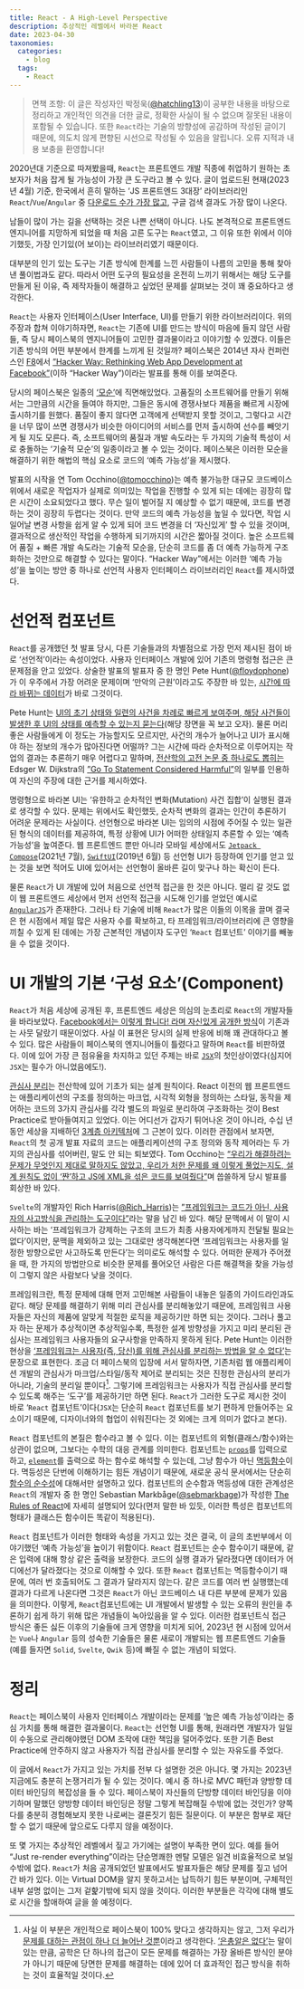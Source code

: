 ```yaml
---
title: React - A High-Level Perspective
description: 추상적인 레벨에서 바라본 React
date: 2023-04-30
taxonomies:
  categories:
    - blog
  tags:
    - React
---
```


> 면책 조항: 이 글은 작성자인 박정욱([@hatchling13](https://github.com/hatchling13))이 공부한 내용을 바탕으로 정리하고 개인적인 의견을 더한 글로, 정확한 사실이 될 수 없으며 잘못된 내용이 포함될 수 있습니다. 또한 `React`라는 기술의 방향성에 공감하며 작성된 글이기 때문에, 의도치 않게 편향된 시선으로 작성될 수 있음을 알립니다. 오류 지적과 내용 보충을 환영합니다!

2020년대 기준으로 따져봤을때, `React`는 프론트엔드 개발 직종에 취업하기 원하는 초보자가 처음 잡게 될 가능성이 가장 큰 도구라고 볼 수 있다. 글이 업로드된 현재(2023년 4월) 기준, 한국에서 흔히 말하는 ‘JS 프론트엔드 3대장’ 라이브러리인 `React`/`Vue`/`Angular` 중 [다운로드 수가 가장 많고](https://npmtrends.com/@angular/core-vs-react-vs-vue), 구글 검색 결과도 가장 많이 나온다.

남들이 많이 가는 길을 선택하는 것은 나쁜 선택이 아니다. 나도 본격적으로 프론트엔드 엔지니어를 지망하게 되었을 때 처음 고른 도구는 `React`였고, 그 이유 또한 위에서 이야기했듯, 가장 인기있(어 보이)는 라이브러리였기 때문이다.

대부분의 인기 있는 도구는 기존 방식에 한계를 느낀 사람들이 나름의 고민을 통해 찾아낸 풀이법과도 같다. 따라서 어떤 도구의 필요성을 온전히 느끼기 위해서는 해당 도구를 만들게 된 이유, 즉 제작자들이 해결하고 싶었던 문제를 살펴보는 것이 꽤 중요하다고 생각한다.

`React`는 사용자 인터페이스(User Interface, UI)를 만들기 위한 라이브러리이다. 위의 주장과 합쳐 이야기하자면, `React`는 기존에 UI를 만드는 방식이 마음에 들지 않던 사람들, 즉 당시 페이스북의 엔지니어들이 고민한 결과물이라고 이야기할 수 있겠다. 이들은 기존 방식의 어떤 부분에서 한계를 느끼게 된 것일까? 페이스북은 2014년 자사 컨퍼런스인 [F8](https://developers.facebook.com/f8/)에서 [”Hacker Way: Rethinking Web App Development at Facebook”](https://www.youtube.com/watch?v=nYkdrAPrdcw)(이하 “Hacker Way”)이라는 발표를 통해 이를 보여준다.

당시의 페이스북은 일종의 [‘모순’](https://en.wikipedia.org/wiki/TRIZ#Identifying_a_problem:_contradictions)에 직면해있었다. 고품질의 소프트웨어를 만들기 위해서는 그만큼의 시간을 들여야 하지만, 그들은 동시에 경쟁사보다 제품을 빠르게 시장에 출시하기를 원했다. 품질이 좋지 않다면 고객에게 선택받지 못할 것이고, 그렇다고 시간을 너무 많이 쓰면 경쟁사가 비슷한 아이디어의 서비스를 먼저 출시하여 선수를 빼앗기게 될 지도 모른다. 즉, 소프트웨어의 품질과 개발 속도라는 두 가지의 기술적 특성이 서로 충돌하는 ‘기술적 모순’의 일종이라고 볼 수 있는 것이다. 페이스북은 이러한 모순을 해결하기 위한 해법의 핵심 요소로 코드의 ‘예측 가능성’을 제시했다.

발표의 시작을 연 Tom Occhino([@tomocchino](https://twitter.com/tomocchino))는 예측 불가능한 대규모 코드베이스 위에서 새로운 작업자가 실제로 의미있는 작업을 진행할 수 있게 되는 데에는 굉장히 많은 시간이 소요되었다고 했다. 무슨 일이 벌어질 지 예상할 수 없기 때문에, 코드를 변경하는 것이 굉장히 두렵다는 것이다. 만약 코드의 예측 가능성을 높일 수 있다면, 작업 시 일어날 변경 사항을 쉽게 알 수 있게 되어 코드 변경을 더 ‘자신있게’ 할 수 있을 것이며, 결과적으로 생산적인 작업을 수행하게 되기까지의 시간은 짧아질 것이다. 높은 소프트웨어 품질 + 빠른 개발 속도라는 기술적 모순을, 단순히 코드를 좀 더 예측 가능하게 구조화하는 것만으로 해결할 수 있다는 말이다. “Hacker Way”에서는 이러한 ‘예측 가능성’을 높이는 방안 중 하나로 선언적 사용자 인터페이스 라이브러리인 `React`를 제시하였다.

# 선언적 컴포넌트

`React`를 공개했던 첫 발표 당시, 다른 기술들과의 차별점으로 가장 먼저 제시된 점이 바로 ‘선언적’이라는 속성이었다. 사용자 인터페이스 개발에 있어 기존의 명령형 접근은 큰 문제점을 안고 있었다. 상술한 발표의 발표자 중 한 명인 Pete Hunt([@floydophone](https://twitter.com/floydophone))가 이 우주에서 가장 어려운 문제이며 ‘만악의 근원’이라고도 주장한 바 있는, [시간에 따라 바뀌는 데이터](https://youtu.be/nYkdrAPrdcw?t=1482)가 바로 그것이다.

Pete Hunt는 [UI의 초기 상태와 일련의 사건을 차례로 빠르게 보여주며, 해당 사건들이 발생한 후 UI의 상태를 예측할 수 있는지 묻는다](https://youtu.be/nYkdrAPrdcw?t=1500)(해당 장면을 꼭 보고 오자). 물론 머리 좋은 사람들에게 이 정도는 가능할지도 모르지만, 사건의 개수가 늘어나고 UI가 표시해야 하는 정보의 개수가 많아진다면 어떨까? 그는 시간에 따라 순차적으로 이루어지는 작업의 결과는 추론하기 매우 어렵다고 말하며, [전산학의 고전 논문 중 하나로도 뽑히는](https://direct.mit.edu/books/book/5003/chapter-abstract/2657052/Go-To-Statement-Considered-Harmful-1968) Edsger W. Dijkstra의 [”Go To Statement Considered Harmful”](https://dl.acm.org/doi/10.1145/362929.362947)의 일부를 인용하여 자신의 주장에 대한 근거를 제시하였다.

명령형으로 바라본 UI는 ‘유한하고 순차적인 변화(Mutation) 사건 집합’이 실행된 결과로 생각할 수 있다. 문제는 위에서도 확인했듯, 순차적 변화의 결과는 인간이 추론하기 어려운 문제라는 사실이다. 선언형으로 바라본 UI는 임의의 시점에 주어질 수 있는 일관된 형식의 데이터를 제공하여, 특정 상황에 UI가 어떠한 상태일지 추론할 수 있는 ‘예측 가능성’을 높여준다. 웹 프론트엔드 뿐만 아니라 모바일 세상에서도 [`Jetpack Compose`](https://android-developers.googleblog.com/2021/07/jetpack-compose-announcement.html)(2021년 7월), [`SwiftUI`](https://developer.apple.com/news/?id=06032019b)(2019년 6월) 등 선언형 UI가 등장하여 인기를 얻고 있는 것을 보면 적어도 UI에 있어서는 선언형이 올바른 길이 맞구나 하는 확신이 든다.

물론 `React`가 UI 개발에 있어 처음으로 선언적 접근을 한 것은 아니다. 멀리 갈 것도 없이 웹 프론트엔드 세상에서 먼저 선언적 접근을 시도해 인기를 얻었던 예시로 [`AngularJS`](https://angularjs.org/)가 존재한다. 그러나 타 기술에 비해 `React`가 많은 이들의 이목을 끌며 결국은 현 시점에서 제일 많은 사용자 수를 확보하고, 타 프레임워크/라이브러리에 큰 영향을 끼칠 수 있게 된 데에는 가장 근본적인 개념이자 도구인 ‘`React` 컴포넌트’ 이야기를 빼놓을 수 없을 것이다.

# UI 개발의 기본 ‘구성 요소’(Component)

`React`가 처음 세상에 공개된 후, 프론트엔드 세상은 의심의 눈초리로 `React`의 개발자들을 바라보았다. [Facebook에서는 이렇게 합니다! 라며 자신있게 공개한 방식](https://youtu.be/GW0rj4sNH2w?t=272)이 기존과는 사뭇 달랐기 때문이었다. 사실 이 표현은 당시의 실제 반응에 비해 꽤 관대하다고 볼 수 있다. 많은 사람들이 페이스북의 엔지니어들이 틀렸다고 말하며 `React`를 비판하였다. 이에 있어 가장 큰 점유율을 차지하고 있던 주제는 바로 [`JSX`](https://youtu.be/8pDqJVdNa44?t=2237)의 첫인상이였다(심지어 `JSX`는 필수가 아니었음에도!).

[관심사 분리](https://ko.wikipedia.org/wiki/관심사_분리)는 전산학에 있어 기초가 되는 설계 원칙이다. React 이전의 웹 프론트엔드는 애플리케이션의 구조를 정의하는 마크업, 시각적 외형을 정의하는 스타일, 동작을 제어하는 코드의 3가지 관심사를 각각 별도의 파일로 분리하여 구조화하는 것이 Best Practice로 받아들여지고 있었다. 이는 어디선가 갑자기 튀어나온 것이 아니라, 수십 년 동안 세상을 지배하던 [3계층 아키텍처](https://www.ibm.com/kr-ko/topics/three-tier-architecture)에 그 근본이 있다. 이러한 관점에서 보자면, `React`의 첫 공개 발표 자료의 코드는 애플리케이션의 구조 정의와 동작 제어라는 두 가지의 관심사를 섞어버린, 말도 안 되는 퇴보였다. Tom Occhino는 [“우리가 해결하려는 문제가 무엇인지 제대로 말하지도 않았고, 우리가 처한 문제를 왜 이렇게 풀었는지도, 설계 원칙도 없이 ‘쨘’하고 JS에 XML을 섞은 코드를 보여줬다”](https://youtu.be/8pDqJVdNa44?t=2324)며 씁쓸하게 당시 발표를 회상한 바 있다.

`Svelte`의 개발자인 Rich Harris([@Rich_Harris](https://twitter.com/Rich_Harris))는 [”프레임워크는 코드가 아닌, 사용자의 사고방식을 관리하는 도구이다”](https://www.youtube.com/watch?v=AdNJ3fydeao&t=418s)라는 말을 남긴 바 있다. 해당 문맥에서 이 말이 시사하는 바는 ‘프레임워크가 강제하는 구조의 코드가 최종 사용자에게까지 전달될 필요는 없다’이지만, 문맥을 제외하고 있는 그대로만 생각해본다면 ‘프레임워크는 사용자를 일정한 방향으로만 사고하도록 만든다’는 의미로도 해석할 수 있다. 어떠한 문제가 주어졌을 때, 한 가지의 방법만으로 비슷한 문제를 풀어오던 사람은 다른 해결책을 찾을 가능성이 그렇지 않은 사람보다 낮을 것이다.

프레임워크란, 특정 문제에 대해 먼저 고민해본 사람들이 내놓은 일종의 가이드라인과도 같다. 해당 문제를 해결하기 위해 미리 관심사를 분리해놓았기 때문에, 프레임워크 사용자들은 자신의 제품에 알맞게 적절한 로직을 제공하기만 하면 되는 것이다. 그러나 풀고자 하는 문제가 추상적이면 추상적일수록, 특정한 설계 방향성을 가지고 미리 분리된 관심사는 프레임워크 사용자들의 요구사항을 만족하지 못하게 된다. Pete Hunt는 이러한 현상을 [‘프레임워크는 사용자(즉, 당신)를 위해 관심사를 분리하는 방법을 알 수 없다’](https://youtu.be/x7cQ3mrcKaY?t=555)는 문장으로 표현한다. 조금 더 페이스북의 입장에 서서 말하자면, 기존처럼 웹 애플리케이션 개발의 관심사가 마크업/스타일/동작 제어로 분리되는 것은 진정한 관심사의 분리가 아니라, 기술의 분리일 뿐이다[^1]. 그렇기에 프레임워크는 사용자가 직접 관심사를 분리할 수 있도록 해주는 ‘도구’를 제공하기만 하면 된다. `React`가 그러한 도구로 제시한 것이 바로 ‘`React` 컴포넌트’이다(`JSX`는 단순히 `React` 컴포넌트를 보기 편하게 만들어주는 요소이기 때문에, 디자이너와의 협업이 쉬워진다는 것 외에는 크게 의미가 없다고 본다).

`React` 컴포넌트의 본질은 함수라고 볼 수 있다. 이는 컴포넌트의 외형(클래스/함수)와는 상관이 없으며, 그보다는 수학의 대응 관계를 의미한다. 컴포넌트는 [`props`](https://ko.legacy.reactjs.org/docs/glossary.html#props)를 입력으로 하고, [`element`](https://ko.legacy.reactjs.org/docs/glossary.html#elements)를 출력으로 하는 함수로 해석할 수 있는데, 그냥 함수가 아닌 [멱등함수](https://www.youtube.com/watch?v=x7cQ3mrcKaY&t=1048s)이다. 멱등성은 단번에 이해하기는 힘든 개념이기 때문에, 새로운 공식 문서에서는 단순히 [함수의 순수성](https://react.dev/learn/keeping-components-pure)에 대해서만 설명하고 있다. 컴포넌트의 순수함과 멱등성에 대한 관계성은 `React`의 개발자 중 한 명인 Sebastian Markbåge([@sebmarkbage](https://twitter.com/sebmarkbage))가 작성한 [The Rules of React](https://gist.github.com/sebmarkbage/75f0838967cd003cd7f9ab938eb1958f)에 자세히 설명되어 있다(먼저 말한 바 있듯, 이러한 특성은 컴포넌트의 형태가 클래스든 함수이든 똑같이 적용된다).

`React` 컴포넌트가 이러한 형태와 속성을 가지고 있는 것은 결국, 이 글의 초반부에서 이야기했던 ‘예측 가능성’을 높이기 위함이다. `React` 컴포넌트는 순수 함수이기 때문에, 같은 입력에 대해 항상 같은 출력을 보장한다. 코드의 실행 결과가 달라졌다면 데이터가 어디에선가 달라졌다는 것으로 이해할 수 있다. 또한 `React` 컴포넌트는 멱등함수이기 때문에, 여러 번 호출되어도 그 결과가 달라지지 않는다. 같은 코드를 여러 번 실행했는데 결과가 다르게 나온다면 그것은 `React`가 아닌 코드베이스 내 다른 부분에 문제가 있음을 의미한다. 이렇게, `React`컴포넌트에는 UI 개발에서 발생할 수 있는 오류의 원인을 추론하기 쉽게 하기 위해 많은 개념들이 녹아있음을 알 수 있다. 이러한 컴포넌트식 접근 방식은 좋든 싫든 이후의 기술들에 크게 영향을 미치게 되어, 2023년 현 시점에 있어서는 `Vue`나 `Angular` 등의 성숙한 기술들은 물론 새로이 개발되는 웹 프론트엔드 기술들(예를 들자면 `Solid`, `Svelte`, `Qwik` 등)에 빠질 수 없는 개념이 되었다.

# 정리

`React`는 페이스북이 사용자 인터페이스 개발이라는 문제를 ‘높은 예측 가능성’이라는 중심 가치를 통해 해결한 결과물이다. `React`는 선언형 UI를 통해, 원래라면 개발자가 일일이 수동으로 관리해야했던 DOM 조작에 대한 책임을 덜어주었다. 또한 기존 Best Practice에 안주하지 않고 사용자가 직접 관심사를 분리할 수 있는 자유도를 주었다.

이 글에서 `React`가 가지고 있는 가치를 전부 다 설명한 것은 아니다. 몇 가지는 2023년 지금에도 충분히 논쟁거리가 될 수 있는 것이다. 예시 중 하나로 MVC 패턴과 양방향 데이터 바인딩의 복잡성을 들 수 있다. 페이스북이 자신들의 단방향 데이터 바인딩을 이야기하며 말했던 양방향 데이터 바인딩은 정말 그렇게 복잡해질 수밖에 없는 것인가? 양쪽 다를 충분히 경험해보지 못한 나로써는 결론짓기 힘든 질문이다. 이 부분은 함부로 재단할 수 없기 때문에 앞으로도 다루지 않을 예정이다.

또 몇 가지는 추상적인 레벨에서 짚고 가기에는 설명이 부족한 면이 있다. 예를 들어 “Just re-render everything”이라는 단순명쾌한 멘탈 모델은 일견 비효율적으로 보일 수밖에 없다. `React`가 처음 공개되었던 발표에서도 발표자들은 해당 문제를 짚고 넘어간 바가 있다. 이는 Virtual DOM을 알지 못하고서는 납득하기 힘든 부분이며, 구체적인 내부 설명 없이는 그저 겉핥기밖에 되지 않을 것이다. 이러한 부분들은 각각에 대해 별도로 시간을 할애하여 글을 쓸 예정이다.

[^1]: 사실 이 부분은 개인적으로 페이스북이 100% 맞다고 생각하지는 않고, 그저 우리가 [문제를 대하는 관점이 하나 더 늘어난 것뿐](https://speakerdeck.com/didoo/let-there-be-peace-on-css?slide=62)이라고 생각한다. [’은총알은 없다’](https://ieeexplore.ieee.org/document/1663532)는 말이 있는 만큼, 공학은 단 하나의 접근이 모든 문제를 해결하는 가장 올바른 방식인 분야가 아니기 때문에 당면한 문제를 해결하는 데에 있어 더 효과적인 접근 방식을 취하는 것이 효율적일 것이다.
